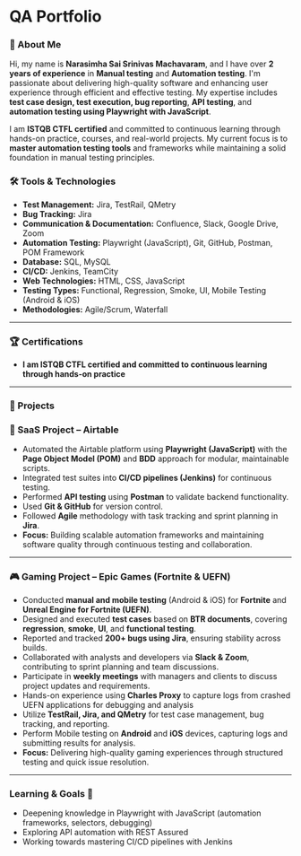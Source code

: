 # QA Portfolio  


### **👋 About Me**  
Hi, my name is **Narasimha Sai Srinivas Machavaram**, and I have over **2 years of experience** in **Manual testing** and **Automation testing**. I'm passionate about delivering high-quality software and enhancing user experience through efficient and effective testing. My expertise includes **test case design, test execution, bug reporting**, **API testing**, and **automation testing using Playwright with JavaScript**.

I am **ISTQB CTFL certified** and committed to continuous learning through hands-on practice, courses, and real-world projects. My current focus is to **master automation testing tools** and frameworks while maintaining a solid foundation in manual testing principles.

### **🛠 Tools & Technologies**

- **Test Management:** Jira, TestRail, QMetry  
- **Bug Tracking:** Jira  
- **Communication & Documentation:** Confluence, Slack, Google Drive, Zoom  
- **Automation Testing:** Playwright (JavaScript), Git, GitHub, Postman, POM Framework 
- **Database:** SQL, MySQL 
- **CI/CD:** Jenkins, TeamCity
- **Web Technologies:** HTML, CSS, JavaScript  
- **Testing Types:** Functional, Regression, Smoke, UI, Mobile Testing (Android & iOS)  
- **Methodologies:** Agile/Scrum, Waterfall

---

### 🏆 Certifications   
- **I am ISTQB CTFL certified and committed to continuous learning through hands-on practice**

---

### 💼 Projects

### 🧪 SaaS Project – Airtable
- Automated the Airtable platform using **Playwright (JavaScript)** with the **Page Object Model (POM)** and **BDD** approach for modular, maintainable scripts.  
- Integrated test suites into **CI/CD pipelines (Jenkins)** for continuous testing.  
- Performed **API testing** using **Postman** to validate backend functionality.  
- Used **Git & GitHub** for version control.  
- Followed **Agile** methodology with task tracking and sprint planning in **Jira**.  
- **Focus:** Building scalable automation frameworks and maintaining software quality through continuous testing and collaboration.

---

### 🎮 Gaming Project – Epic Games (Fortnite & UEFN)
- Conducted **manual and mobile testing** (Android & iOS) for **Fortnite** and **Unreal Engine for Fortnite (UEFN)**.  
- Designed and executed **test cases** based on **BTR documents**, covering **regression**, **smoke**, **UI**, and **functional testing**.  
- Reported and tracked **200+ bugs using Jira**, ensuring stability across builds.  
- Collaborated with analysts and developers via **Slack & Zoom**, contributing to sprint planning and team discussions.
- Participate in **weekly meetings** with managers and clients to discuss project updates and requirements.
- Hands-on experience using **Charles Proxy** to capture logs from crashed UEFN applications for debugging and analysis
- Utilize **TestRail, Jira, and QMetry** for test case management, bug tracking, and reporting.
- Perform Mobile testing on **Android** and **iOS** devices, capturing logs and submitting results for analysis.
- **Focus:** Delivering high-quality gaming experiences through structured testing and quick issue resolution.

---

### Learning & Goals 📘
- Deepening knowledge in Playwright with JavaScript (automation frameworks, selectors, debugging)
- Exploring API automation with REST Assured
- Working towards mastering CI/CD pipelines with Jenkins
